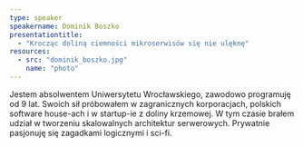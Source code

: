 ```yaml
---
type: speaker
speakername: Dominik Boszko
presentationtitle: 
  - "Krocząc doliną ciemności mikroserwisów się nie ulęknę"
resources:
  - src: "dominik_boszko.jpg"
    name: "photo"
---
```

Jestem absolwentem Uniwersytetu Wrocławskiego, zawodowo programuję od 9 lat. Swoich sił próbowałem w zagranicznych korporacjach, polskich software house-ach i w startup-ie z doliny krzemowej. W tym czasie brałem udział w tworzeniu skalowalnych architektur serwerowych. Prywatnie pasjonuję się zagadkami logicznymi i sci-fi.
